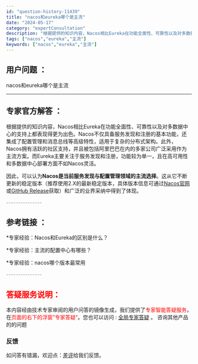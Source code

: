 ```yaml
---
id: "question-history-11439"
title: "nacos和eureka哪个是主流"
date: "2024-05-17"
category: "expertConsultation"
description: "根据提供的知识内容，Nacos相比Eureka在功能全面性、可靠性以及对多数据中心的支持上都表现得更为出色。Nacos不仅具备服务发现和注册的基本功能，还集成了配置管理和消息总线等高级特性，适用于复杂的分布式架构。此外，Nacos拥有活跃的社区支持，并且被包括阿里巴巴在内的多家公司广泛采用作为主流方"
tags: ["nacos","eureka","主流"]
keywords: ["nacos","eureka","主流"]
---
```


## 用户问题 ： 
 nacos和eureka哪个是主流  

---------------
## 专家官方解答 ：

根据提供的知识内容，Nacos相比Eureka在功能全面性、可靠性以及对多数据中心的支持上都表现得更为出色。Nacos不仅具备服务发现和注册的基本功能，还集成了配置管理和消息总线等高级特性，适用于复杂的分布式架构。此外，Nacos拥有活跃的社区支持，并且被包括阿里巴巴在内的多家公司广泛采用作为主流方案。而Eureka主要关注于服务发现和注册，功能较为单一，且在高可用性和多数据中心部署方面不如Nacos灵活。

因此，可以认为**Nacos是当前服务发现与配置管理领域的主流选择**。这从它不断更新的稳定版本（推荐使用2.X的最新稳定版本，具体版本信息可通过[Nacos官网](https://nacos.io/download/nacos-server/)或[GitHub Release](https://github.com/alibaba/nacos/releases)获取）和广泛的业界采纳中得到了体现。


<font color="#949494">---------------</font> 


## 参考链接 ：

*专家经验：Nacos和Eureka的区别是什么？ 
 
 *专家经验：主流的配置中心有哪些？ 
 
 *专家经验：nacos哪个版本最常用 


 <font color="#949494">---------------</font> 
 


## <font color="#FF0000">答疑服务说明：</font> 

本内容经由技术专家审阅的用户问答的镜像生成，我们提供了<font color="#FF0000">专家智能答疑服务</font>，在<font color="#FF0000">页面的右下的浮窗”专家答疑“</font>。您也可以访问 : [全局专家答疑](https://answer.opensource.alibaba.com/docs/intro) 。 咨询其他产品的的问题

### 反馈
如问答有错漏，欢迎点：[差评](https://ai.nacos.io/user/feedbackByEnhancerGradePOJOID?enhancerGradePOJOId=13760)给我们反馈。
